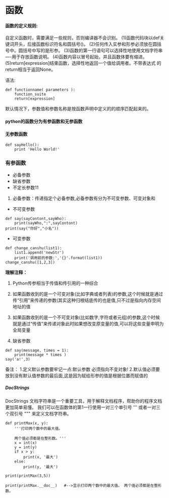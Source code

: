 
# 函数

#### 函数的定义规则:
自定义函数时，需要满足一些规则，否则编译器不会识别。 
(1)函数代码块以def关键词开头，后接函数标识符名和圆括号()。
(2)任何传入实参和形参必须放在圆括号中。圆括号中写的是形参。
(3)函数的第一行语句可以选择性地使用文档字符串—-用于存放函数说明。
(4)函数内容以冒号起始，并且函数体要有缩进。
(5)return[expression]结束函数，选择性地返回一个值给调用者。不带表达式 的return相当于返回None。

语法:
```
def functionname( parameters ):
    function_suite  
    return[expression]
```
默认情况下，参数值和参数名称是按函数声明中定义的的顺序匹配起来的。

#### python的函数分为有参函数和无参函数
#### 无参数函数
```
def sayHello():
    print 'Hello World!' 
```
### 有参函数 
-  必备参数
-  缺省参数
-  不定长参数11

1. 必备参数：传递指定个必备参数,必备参数有分为不可变参数、可变对象和
- 不可变参数
```
def say(sayContont,sayWho):
    print(sayWho,":",sayContont)
print(say("你好","小名"))
```
- 可变参数
```
def change_canshu(list1):
    list1.append('newStr')
    print('调用前的参数:','{}'.format(list1))
change_canshu([1,2,3])
```

**理解注释：**
1. Python传参相当于传值和传引用的一种综合
2. 如果函数收到的是一个可变对象(比如字典或者列表)的参数,这个时候就是通过传“引用”来传递的参数(其实这种归根结底传的也是值,只不过是指向内存空间地址的值
3. 如果函数收到的是一个不可变对象(比如数字,字符或者元组)的参数,这个时候就是通过“传值”来传递对象此时如果想改变原变量的值,可以将这些变量申明为全局变量

2. 缺省参数
```
def say(message, times = 1):
    print(message * times )
say('a!',3)
```
备注：
1.定义默认参数要牢记一点:默认参数 必须指向不变对象!
2.默认值必须要放到没有默认值参数的最后面,这是因为赋给形参的值是根据位置而赋值的


##### DocStrings
DocStrings 文档字符串是一个重要工具，用于解释文档程序，帮助你的程序文档更加简单易懂。
我们可以在函数体的第1一行使用一对三个单引号 ''' 或者一对三个双引号 """ 来定义文档字符串。
```
def printMax(x, y):
    '''打印两个数中的最大值。

    两个值必须都是在整形数。'''
    x = int(x)
    y = int(y)
    if x > y:
        print(x, '最大')
    else:
        print(y, '最大')

print(printMax(3,5))

print(printMax.__doc__)   #-->显示打印两个数中的最大值。 两个值必须都是在整形数。
```
